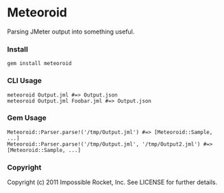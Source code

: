 # Meteoroid

Parsing JMeter output into something useful.

### Install

    gem install meteoroid


### CLI Usage

    meteoroid Output.jml #=> Output.json
    meteoroid Output.jml Foobar.jml #=> Output.json

### Gem Usage

    Meteoroid::Parser.parse!('/tmp/Output.jml') #=> [Meteoroid::Sample, ...]
    Meteoroid::Parser.parse!('/tmp/Output.jml', '/tmp/Output2.jml') #=> [Meteoroid::Sample, ...]

### Copyright

Copyright (c) 2011 Impossible Rocket, Inc. See LICENSE for further details.